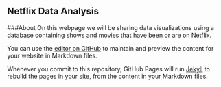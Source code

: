## Netflix Data Analysis

###About
On this webpage we will be sharing data visualizations using a database containing shows and movies that have been or are on Netflix. 

You can use the [editor on GitHub](https://github.com/scottcj/Netflix-Data/edit/gh-pages/index.md) to maintain and preview the content for your website in Markdown files.

Whenever you commit to this repository, GitHub Pages will run [Jekyll](https://jekyllrb.com/) to rebuild the pages in your site, from the content in your Markdown files.


